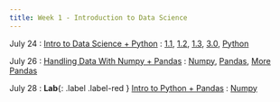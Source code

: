 ```yaml
---
title: Week 1 - Introduction to Data Science
---
```


July 24
: [Intro to Data Science + Python](https://drive.google.com/drive/folders/1aeRT0h5A-5Hd9dKIKZ79acvoDzGb2HfV)
  : [1.1](https://inferentialthinking.com/chapters/01/1/intro.html), [1.2](https://inferentialthinking.com/chapters/01/2/why-data-science.html), [1.3](https://inferentialthinking.com/chapters/01/3/Plotting_the_Classics.html), [3.0](https://inferentialthinking.com/chapters/03/programming-in-python.html), [Python](http://do1.dr-chuck.com/pythonlearn/EN_us/pythonlearn.pdf)

July 26
: [Handling Data With Numpy + Pandas](https://drive.google.com/drive/folders/1aeRT0h5A-5Hd9dKIKZ79acvoDzGb2HfV)
  : [Numpy](https://numpy.org/doc/), [Pandas](https://pandas.pydata.org/docs/), [More Pandas](https://www.w3schools.com/python/pandas/pandas_intro.asp)

July 28
: **Lab**{: .label .label-red } [Intro to Python + Pandas]([https://drive.google.com/drive/folders/1aeRT0h5A-5Hd9dKIKZ79acvoDzGb2HfV](https://drive.google.com/drive/folders/10HRUkVGSEJqDpoqrPs1Dqcht_dG8c-Zr)https://drive.google.com/drive/folders/10HRUkVGSEJqDpoqrPs1Dqcht_dG8c-Zr)
  : [Numpy](https://numpy.org/doc/)



